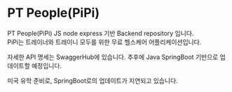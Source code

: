 # PT People(PiPi)
PT People(PiPi) JS node express 기반 Backend repository 입니다.  
PiPi는 트레이너와 트레이니 모두를 위한 무료 헬스케어 어플리케이션입니다.

자세한 API 명세는 SwaggerHub에 있습니다.
추후에 Java SpringBoot 기반으로 업데이트할 예정입니다. 

미국 유학 준비로, SpringBoot로의 업데이트가 지연되고 있습니다.